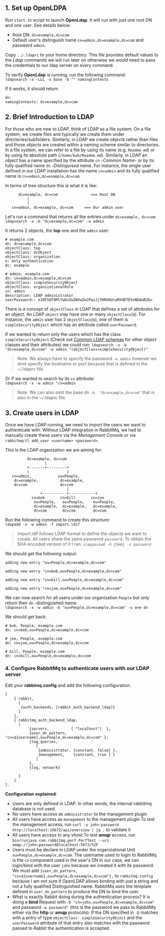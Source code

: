 
## 1. Set up OpenLDPA

Run `start.sh` script to launch **OpenLdap**. It will run with just one root DN and one user. See details below:
  - Root DN: `dc=example,dc=com`
  - Default user's distinguish name `cn=admin,dc=example,dc=com` and password `admin`.

Copy `../.ldaprc` to your home directory. This file provides default values to the *Ldap* commands we will run later on otherwise we would need to pass the credentials to our ldap server on every command.

To verify **OpenLdap** is running, run the following command:  
`ldapsearch -x -LLL -s base -b "" namingContexts`

If it works, it should return
```
dn:
namingContexts: dc=example,dc=com
```

## 2. Brief Introduction to LDAP

For those who are new to LDAP, think of LDAP as a file system. On a file system, we create files and typically we create them under directories/subfolders. Similarly, in LDAP we create *objects* rather than files and those *objects* are created within a naming scheme similar to directories. In a file system, we can refer to a file by using its name (e.g. `Readme.md`) or by using its absolute path (`/home/bob/Readme.md`). Similarly, in LDAP an *object* has a name specified by the attribute `cn` -*Common Name*- or by its fully qualified name `dn` -*Distinguised name*. For instance, the single user defined in our LDAP installation has the name `cn=admin` and its fully qualified name is `cn=admin,dc=example,dc=com`.

In terms of tree structure this is what it is like:
```
      dc=example, dc=com               <== Root DN
          |
          |
   cn=admin, dc=example, dc=com     <== Our admin user    
```

Let's run a command that returns all the entries under `dc=example, dc=com`:   
`ldapsearch -x -b "dc=example,dc=com" -w admin`

It returns 2 objects, the **top** one and the `admin` user:
```
# example.com
dn: dc=example,dc=com
objectClass: top
objectClass: dcObject
objectClass: organization
o: Only authentication
dc: example

# admin, example.com
dn: cn=admin,dc=example,dc=com
objectClass: simpleSecurityObject
objectClass: organizationalRole
cn: admin
description: LDAP administrator
userPassword:: e1NTSEF9MlYwbnZwZWVwZmJPazJjTHRUbUcwMXdDTE5nNDAwR2E=
```

There is a concept of `objectClass` in LDAP that defines a set of attributes for an object. An LDAP  `object` may have one or many `objectClass`(s). For instance, the `admin` user has 2 `objectClass`(s), one of them is `simpleSecurityObject` which has an attribute called `userPassword`.

If we wanted to return only the users which has the class `simpleSecurityObject` (Check out [Common LDAP schemas](https://oav.net/mirrors/LDAP-ObjectClasses.html) for other object classes and their attributes) we could run:
`ldapsearch -x -b "dc=example,dc=com" -w admin "(objectClass=simpleSecurityObject)"`

> Note: We always have to specify the password `-w admin` however we dont specify the hostname or port because that is defined in the ~/.ldaprc file.

Or if we wanted to search by its `cn` attribute:  
`ldapsearch -x -w admin "cn=admin`

> Note: We can also omit the base dn `-b  "dc=example,dc=com"` that is also in the  ~/.ldaprc file.

## 3. Create users in LDAP

Once we have LDAP running, we need to import the users we want to authenticate with. Without LDAP integration in RabbitMq, we had to manually create these users via the *Management Console* or via `rabbitmqctl add_user <username> <password>`.

This is the LDAP organization we are aiming for:
```
          dc=example, dc=com
                  |
          +-------+---------+
          |                 |
   cn=admin,            ou=People,
    dc=example,          dc=example,
    dc=com               dc=com
                            |
                +-----------+------------+
            cn=bob       cn=bill       cn=joe       
             ou=People,   ou=People,    ou=People,
             dc=example,  dc=example,   dc=example,
             dc=com       dc=com        dc=com
```

Run the following command to create this structure:   
`ldapadd -x -w admin -f import.ldif`

> import.ldif follows LDAP format to define the objects we want to create.
> All users share the same password `password`. To obtain the SHA encoded version of it I ran: `slappasswd -h {SHA} -s password`

We should get the following output:
```
adding new entry "ou=People,dc=example,dc=com"

adding new entry "cn=bob,ou=People,dc=example,dc=com"

adding new entry "cn=bill,ou=People,dc=example,dc=com"

adding new entry "cn=joe,ou=People,dc=example,dc=com"
```

We can now search for all users under our organization `People` but only return their `dn` -distinguished name:  
`ldapsearch -x -w admin -b "ou=People,dc=example,dc=com" -s one dn`

We should get back:
```
# bob, People, example.com
dn: cn=bob,ou=People,dc=example,dc=com

# joe, People, example.com
dn: cn=joe,ou=People,dc=example,dc=com

# bill, People, example.com
dn: cn=bill,ou=People,dc=example,dc=com
```

### 4. Configure RabbitMq to authenticate users with our LDAP server

Edit your **rabbimq.config** and add the following configuration:
```
[
    { rabbit,
      [
       {auth_backends, [rabbit_auth_backend_ldap]}
      ]
    },
    { rabbitmq_auth_backend_ldap,
      [
           {servers,          [ "localhost"]  },
           {user_dn_pattern,  "cn=${username},ou=People,dc=example,dc=com" },
           {tag_queries,      
              [
               {administrator, {constant, false} },
               {management,    {constant, true } }
              ]
           },
           {log, network}

      ]
    }
].
```

**Configuration explained**:
- Users are only defined in LDAP. In other words, the internal rabbitmq database is not used.
- No users have access as `administrator` to the management plugin
- All users have access as `management` to the management plugin
  To test the management access, run `curl -u john:password http://localhost:15672/api/overview | jq .` to validate it
- All users have access to any vhost
  To test **amqp** access, run `bin/runjava com.rabbitmq.perf.PerfTest --uri amqp://john:password@localhost:5672/%2F`
- Users must be declare in LDAP under the organizational Unit `ou=People,dc=example,dc=com`. The username used to login to RabbitMq is the `cn` component used in the user's DN
  In our case, we can login/bind with the user `john` because we created it with its password.
  We must add `{user_dn_pattern, "cn=${username},ou=People,dc=example,dc=com"},` to `rabbitmq.config` because I am not sure if OpenLDAP allows binding with just a string and not a fully qualified Distinguished name. RabbitMq uses the template defined in `user_dn_pattern` to produce the DN to bind the user.
- What is exactly Rabbit doing during the authentication process? It is doing a **bind** Request with `-D "cn=john,ou=People,dc=example,dc=com"` and password `-w password"` (this is the password we pass to RabbitMq either via the **http** or **amqp** protocols).  If the DN specified in `-D` matches with a entry of type `objectClass: simpleSecurityObject` and the `userPassword` attribute of that entry also matches with the password passed to Rabbit the authentication is accepted.
